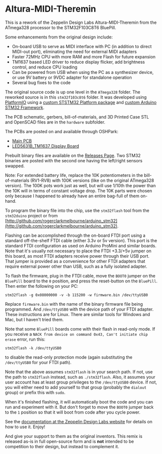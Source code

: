 # Altura-MIDI-Theremin
This is a rework of the Zeppelin Design Labs Altura-MIDI-Theremin from the ATmega328 processor to the STM32F103C8T6 BluePill.

Some enhancements from the original design include:
- On-board USB to serve as MIDI interface with PC (in addition to direct MIDI-out port), eliminating the need for external MIDI adapters
- Faster 72MHz CPU with more RAM and more Flash for future expansion
- TM1637 based LED driver to reduce display flicker, add brightness control, and reduce CPU loading
- Can be powered from USB when using the PC as a synthesizer device, or use 9V battery or 9VDC adapter for standalone operation
- Several bug fixes to the code

The original source code is up one level in the `ATmega328` folder.  The reworked source is in this `stm32f103c8t6` folder.  It was developed using [PlatformIO](https://platformio.org/) using a [custom STSTM32 Platform package](https://github.com/dewhisna/platform-ststm32) and [custom Arduino STM32 Framework](https://github.com/dewhisna/Arduino_STM32).

The PCB schematic, gerbers, bill-of-materials, and 3D Printed Case STL and OpenSCAD files are in the `hardware` subfolder.

The PCBs are posted on and available through OSHPark:
- [Main PCB](https://oshpark.com/shared_projects/Z14xbxoM)
- [LED5631B_TM1637 Display Board](https://oshpark.com/shared_projects/c8xrlyW0)

Prebuilt binary files are available on the [Releases Page](https://github.com/dewhisna/Altura-MIDI-Theremin/releases).  Two STM32 binaries are posted with the second one having the left/right sensors swapped.

Note: For extended battery life, replace the 10K potentiometers in the bill-of-materials (RV1-RV8) with 100K versions (like on the original ATmega328 version).  The 100K pots work just as well, but will use 1/10th the power than the 10K will in terms of constant voltage drop.  The 10K parts were chosen only because I happened to already have an entire bag-full of them on-hand.

To program the binary file into the chip, use the `stm32flash` tool from the `stm32duino` project or from [http://github.com/rogerclarkmelbourne/arduino_stm32](http://github.com/rogerclarkmelbourne/arduino_stm32).

Flashing can be accomplished through the on-board FTDI port using a standard off-the-shelf FTDI cable (either 3.3v or 5v version).  This port is the standard FTDI configuration as used on Arduino ProMini and similar boards.
Note that it's usually not necessary to place the FTDI +3.3/+5v jumper on this board, as most FTDI adapters receive power through their USB port.  That jumper is provided as a convenience for other FTDI adapters that require external power other than USB, such as a fully isolated adapter.

To flash the firmware, plug in the FTDI cable, move the `BOOT0` jumper on the `BluePill` board to the `0` position, and press the reset-button on the `BluePill`.  Then enter the following on your PC:

```
stm32flash -g 0x08000000 -v -b 115200 -w firmware.bin /dev/ttyUSB0
```

Replace `firmware.bin` with the name of the binary firmware file being programmed.  And `/dev/ttyUSB0` with the device path of your FTDI adapter.  These instructions are for Linux.  There are similar tools for Windows and Mac, but I haven't tried them.

Note that some `BluePill` boards come with their flash in read-only mode.  If you receive a `NACK from device on command 0x43, Can't initiate chip erase` error, run this:

```
stm32flash -k /dev/ttyUSB0
```

to disable the read-only protection mode (again substituting the `/dev/ttyUSB0` for your FTDI path).

Note that the above assumes `stm32flash` is in your search path.  If not, use the path to `stm32flash` instead, such as `./stm32flash`.
Also, it assumes your user account has at least group privileges to the `/dev/ttyUSB0` device.  If not, you will either need to add yourself to that group (probably the `dialout` group) or prefix this with `sudo`.

When it's finished flashing, it will automatically boot the code and you can run and experiment with it.  But don't forget to move the `BOOT0` jumper back to the `1` position so that it will boot from code after you cycle power.

See the [documentation at the Zeppelin Design Labs website](https://zeppelindesignlabs.com/product/altura-theremin-midi-controller/) for details on how to use it.  Enjoy!

And give your support to them as the original inventors.  This remix is released as-is in full open-source form and is **not** intended to be competition to their design, but instead to complement it.

